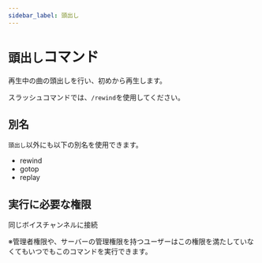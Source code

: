 ```yaml
---
sidebar_label: 頭出し
---
```

# `頭出し`コマンド
再生中の曲の頭出しを行い、初めから再生します。

スラッシュコマンドでは、`/rewind`を使用してください。

## 別名
`頭出し`以外にも以下の別名を使用できます。

- rewind
- gotop
- replay




## 実行に必要な権限
同じボイスチャンネルに接続

※管理者権限や、サーバーの管理権限を持つユーザーはこの権限を満たしていなくてもいつでもこのコマンドを実行できます。
  
